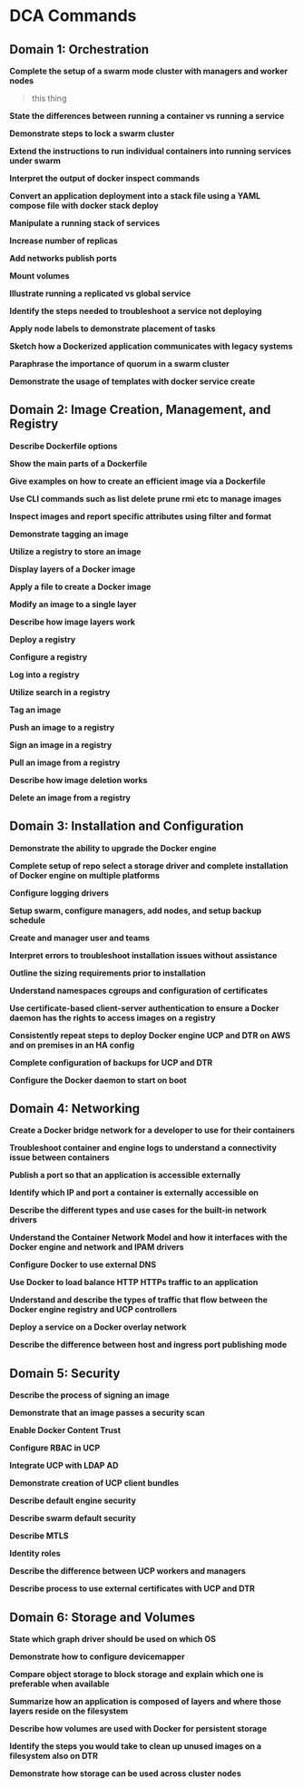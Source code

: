# DCA Commands

## Domain 1: Orchestration

**Complete the setup of a swarm mode cluster with managers and worker nodes**
> this thing

**State the differences between running a container vs running a service**

**Demonstrate steps to lock a swarm cluster**

**Extend the instructions to run individual containers into running services under swarm**

**Interpret the output of docker inspect commands**

**Convert an application deployment into a stack file using a YAML compose file with docker stack deploy**

**Manipulate a running stack of services**

**Increase number of replicas**

**Add networks publish ports**

**Mount volumes**

**Illustrate running a replicated vs global service**

**Identify the steps needed to troubleshoot a service not deploying**

**Apply node labels to demonstrate placement of tasks**

**Sketch how a Dockerized application communicates with legacy systems**

**Paraphrase the importance of quorum in a swarm cluster**

**Demonstrate the usage of templates with docker service create**


## Domain 2: Image Creation, Management, and Registry

**Describe Dockerfile options**

**Show the main parts of a Dockerfile**

**Give examples on how to create an efficient image via a Dockerfile**

**Use CLI commands such as list delete prune rmi etc to manage images**

**Inspect images and report specific attributes using filter and format**

**Demonstrate tagging an image**

**Utilize a registry to store an image**

**Display layers of a Docker image**

**Apply a file to create a Docker image**

**Modify an image to a single layer**

**Describe how image layers work**

**Deploy a registry**

**Configure a registry**

**Log into a registry**

**Utilize search in a registry**

**Tag an image**

**Push an image to a registry**

**Sign an image in a registry**

**Pull an image from a registry**

**Describe how image deletion works**

**Delete an image from a registry**


## Domain 3: Installation and Configuration

**Demonstrate the ability to upgrade the Docker engine**

**Complete setup of repo select a storage driver and complete installation of Docker engine on multiple platforms**

**Configure logging drivers**

**Setup swarm, configure managers, add nodes, and setup backup schedule**

**Create and manager user and teams**

**Interpret errors to troubleshoot installation issues without assistance**

**Outline the sizing requirements prior to installation**

**Understand namespaces cgroups and configuration of certificates**

**Use certificate-based client-server authentication to ensure a Docker daemon has the rights to access images on a registry**

**Consistently repeat steps to deploy Docker engine UCP and DTR on AWS and on premises in an HA config**

**Complete configuration of backups for UCP and DTR**

**Configure the Docker daemon to start on boot**


## Domain 4: Networking

**Create a Docker bridge network for a developer to use for their containers**

**Troubleshoot container and engine logs to understand a connectivity issue between containers**

**Publish a port so that an application is accessible externally**

**Identify which IP and port a container is externally accessible on**

**Describe the different types and use cases for the built-in network drivers**

**Understand the Container Network Model and how it interfaces with the Docker engine and network and IPAM drivers**

**Configure Docker to use external DNS**

**Use Docker to load balance HTTP HTTPs traffic to an application**

**Understand and describe the types of traffic that flow between the Docker engine registry and UCP controllers**

**Deploy a service on a Docker overlay network**

**Describe the difference between host and ingress port publishing mode**


## Domain 5: Security

**Describe the process of signing an image**

**Demonstrate that an image passes a security scan**

**Enable Docker Content Trust**

**Configure RBAC in UCP**

**Integrate UCP with LDAP AD**

**Demonstrate creation of UCP client bundles**

**Describe default engine security**

**Describe swarm default security**

**Describe MTLS**

**Identity roles**

**Describe the difference between UCP workers and managers**

**Describe process to use external certificates with UCP and DTR**


## Domain 6: Storage and Volumes

**State which graph driver should be used on which OS**

**Demonstrate how to configure devicemapper**

**Compare object storage to block storage and explain which one is preferable when available**

**Summarize how an application is composed of layers and where those layers reside on the filesystem**

**Describe how volumes are used with Docker for persistent storage**

**Identify the steps you would take to clean up unused images on a filesystem also on DTR**

**Demonstrate how storage can be used across cluster nodes**

